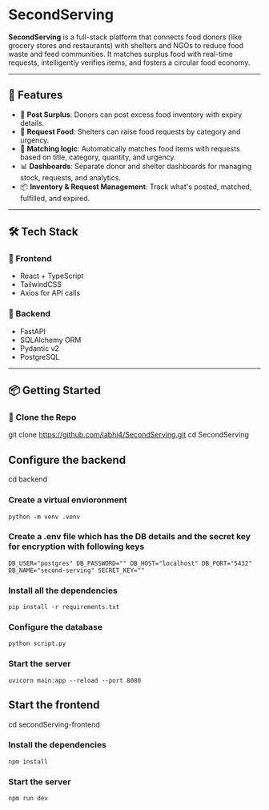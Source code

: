 # SecondServing

**SecondServing** is a full-stack platform that connects food donors (like grocery stores and restaurants) with shelters and NGOs to reduce food waste and feed communities. It matches surplus food with real-time requests, intelligently verifies items, and fosters a circular food economy.

---

## 🚀 Features

- 🥫 **Post Surplus**: Donors can post excess food inventory with expiry details.
- 🧾 **Request Food**: Shelters can raise food requests by category and urgency.
- 🔁 **Matching logic**: Automatically matches food items with requests based on title, category, quantity, and urgency.
- 📊 **Dashboards**: Separate donor and shelter dashboards for managing stock, requests, and analytics.
- 📦 **Inventory & Request Management**: Track what's posted, matched, fulfilled, and expired.

---

## 🛠 Tech Stack

### 🔹 Frontend
- React + TypeScript
- TailwindCSS
- Axios for API calls

### 🔹 Backend
- FastAPI
- SQLAlchemy ORM
- Pydantic v2
- PostgreSQL

---

## 📦 Getting Started

### 📁 Clone the Repo

git clone https://github.com/iabhi4/SecondServing.git
cd SecondServing

## Configure the backend
cd backend

### Create a virtual envioronment 
`python -m venv .venv`

### Create a .env file which has the DB details and the secret key for encryption with following keys
`DB_USER="postgres"
DB_PASSWORD=""
DB_HOST="localhost"
DB_PORT="5432"
DB_NAME="second-serving"
SECRET_KEY=""`

### Install all the dependencies
`pip install -r requirements.txt`

### Configure the database
`python script.py`

### Start the server
`uvicorn main:app --reload --port 8080`


## Start the frontend
cd secondServing-frontend

### Install the dependencies
`npm install`

### Start the server
`npm run dev`
